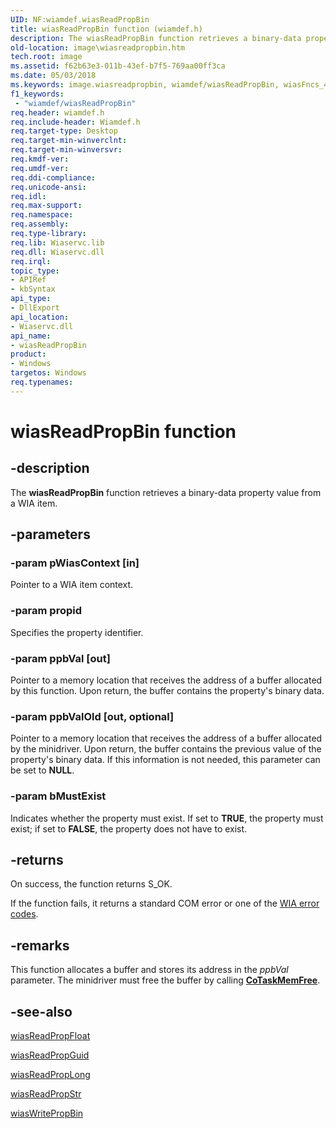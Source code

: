 ```yaml
---
UID: NF:wiamdef.wiasReadPropBin
title: wiasReadPropBin function (wiamdef.h)
description: The wiasReadPropBin function retrieves a binary-data property value from a WIA item.
old-location: image\wiasreadpropbin.htm
tech.root: image
ms.assetid: f62b63e3-011b-43ef-b7f5-769aa00ff3ca
ms.date: 05/03/2018
ms.keywords: image.wiasreadpropbin, wiamdef/wiasReadPropBin, wiasFncs_484baa0a-a423-4f4d-a33c-d155a8f4974c.xml, wiasReadPropBin, wiasReadPropBin function [Imaging Devices]
f1_keywords:
 - "wiamdef/wiasReadPropBin"
req.header: wiamdef.h
req.include-header: Wiamdef.h
req.target-type: Desktop
req.target-min-winverclnt: 
req.target-min-winversvr: 
req.kmdf-ver: 
req.umdf-ver: 
req.ddi-compliance: 
req.unicode-ansi: 
req.idl: 
req.max-support: 
req.namespace: 
req.assembly: 
req.type-library: 
req.lib: Wiaservc.lib
req.dll: Wiaservc.dll
req.irql: 
topic_type:
- APIRef
- kbSyntax
api_type:
- DllExport
api_location:
- Wiaservc.dll
api_name:
- wiasReadPropBin
product:
- Windows
targetos: Windows
req.typenames: 
---
```


# wiasReadPropBin function

## -description

The **wiasReadPropBin** function retrieves a binary-data property value from a WIA item.

## -parameters

### -param pWiasContext [in]

Pointer to a WIA item context.

### -param propid

Specifies the property identifier.

### -param ppbVal [out]

Pointer to a memory location that receives the address of a buffer allocated by this function. Upon return, the buffer contains the property's binary data.

### -param ppbValOld [out, optional]

Pointer to a memory location that receives the address of a buffer allocated by the minidriver. Upon return, the buffer contains the previous value of the property's binary data. If this information is not needed, this parameter can be set to **NULL**.

### -param bMustExist

Indicates whether the property must exist. If set to **TRUE**, the property must exist; if set to **FALSE**, the property does not have to exist.

## -returns

On success, the function returns S_OK.

If the function fails, it returns a standard COM error or one of the [WIA error codes](https://docs.microsoft.com/windows/win32/wia/-wia-error-codes).

## -remarks

This function allocates a buffer and stores its address in the *ppbVal* parameter. The minidriver must free the buffer by calling [**CoTaskMemFree**](https://docs.microsoft.com/windows/win32/api/combaseapi/nf-combaseapi-cotaskmemfree).

## -see-also

[wiasReadPropFloat](https://docs.microsoft.com/windows-hardware/drivers/ddi/wiamdef/nf-wiamdef-wiasreadpropfloat)

[wiasReadPropGuid](https://docs.microsoft.com/windows-hardware/drivers/ddi/wiamdef/nf-wiamdef-wiasreadpropguid)

[wiasReadPropLong](https://docs.microsoft.com/windows-hardware/drivers/ddi/wiamdef/nf-wiamdef-wiasreadproplong)

[wiasReadPropStr](https://docs.microsoft.com/windows-hardware/drivers/ddi/wiamdef/nf-wiamdef-wiasreadpropstr)

[wiasWritePropBin](https://docs.microsoft.com/windows-hardware/drivers/ddi/wiamdef/nf-wiamdef-wiaswritepropbin)
